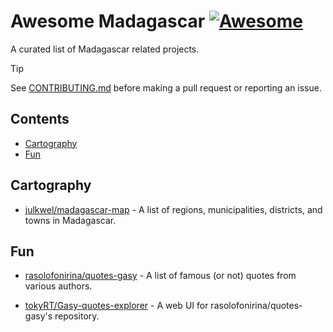 <!--lint ignore awesome-git-repo-age-->

# Awesome Madagascar [![Awesome](https://cdn.rawgit.com/sindresorhus/awesome/d7305f38d29fed78fa85652e3a63e154dd8e8829/media/badge.svg)](https://github.com/sindresorhus/awesome)

A curated list of Madagascar related projects.

<!--lint ignore no-undefined-references-->

> [!TIP]
> See [CONTRIBUTING.md](CONTRIBUTING.md) before making a pull request or reporting an issue.

## Contents

- [Cartography](#cartography)
- [Fun](#fun)

## Cartography

- [julkwel/madagascar-map](https://github.com/julkwel/madagascar-map) - A list of regions, municipalities, districts, and towns in Madagascar.

## Fun
- [rasolofonirina/quotes-gasy](https://github.com/rasolofonirina/quotes-gasy) - A list of famous (or not) quotes from various authors.
<!--lint ignore double-link-->
- [tokyRT/Gasy-quotes-explorer](https://github.com/tokyRT/Gasy-quotes-explorer) - A web UI for rasolofonirina/quotes-gasy's repository.
